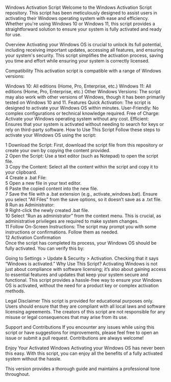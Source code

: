 Windows Activation Script
Welcome to the Windows Activation Script repository. This script has been meticulously designed to assist users in activating their Windows operating system with ease and efficiency. Whether you're using Windows 10 or Windows 11, this script provides a straightforward solution to ensure your system is fully activated and ready for use.


Overview
Activating your Windows OS is crucial to unlock its full potential, including receiving important updates, accessing all features, and ensuring your system's security. This script simplifies the activation process, saving you time and effort while ensuring your system is correctly licensed.



Compatibility
This activation script is compatible with a range of Windows versions:



Windows 10: All editions (Home, Pro, Enterprise, etc.)
Windows 11: All editions (Home, Pro, Enterprise, etc.)
Other Windows Versions: The script may also work with other versions of Windows, though it has been primarily tested on Windows 10 and 11.
Features
Quick Activation: The script is designed to activate your Windows OS within minutes.
User-Friendly: No complex configurations or technical knowledge required.
Free of Charge: Activate your Windows operating system without any cost.
Efficient: Ensures that your system is activated without needing to search for keys or rely on third-party software.
How to Use This Script
Follow these steps to activate your Windows OS using the script:



1 Download the Script: First, download the script file from this repository or create your own by copying the content provided. </br> 
2 Open the Script: Use a text editor (such as Notepad) to open the script file.</br>
3 Copy the Content: Select all the content within the script and copy it to your clipboard.</br>
4 Create a .bat File:</br>
5 Open a new file in your text editor.</br>
6 Paste the copied content into the new file.</br>
7 Save the file with a .bat extension (e.g., activate_windows.bat). Ensure you select "All Files" from the save options, so it doesn’t save as a .txt file.</br>
8 Run as Administrator:</br>
9 Right-click the newly created .bat file.</br>
10 Select “Run as administrator” from the context menu. This is crucial, as administrative privileges are required to make system changes.</br>
11 Follow On-Screen Instructions: The script may prompt you with some instructions or confirmations. Follow them as needed.</br>
12 Activation Confirmation</br>
Once the script has completed its process, your Windows OS should be fully activated. You can verify this by:</br>



Going to Settings > Update & Security > Activation.
Checking that it says “Windows is activated.”
Why Use This Script?
Activating Windows is not just about compliance with software licensing; it’s also about gaining access to essential features and updates that keep your system secure and functional. This script provides a hassle-free way to ensure your Windows OS is activated, without the need for a product key or complex activation methods.



Legal Disclaimer
This script is provided for educational purposes only. Users should ensure that they are compliant with all local laws and software licensing agreements. The creators of this script are not responsible for any misuse or legal consequences that may arise from its use.

Support and Contributions
If you encounter any issues while using this script or have suggestions for improvements, please feel free to open an issue or submit a pull request. Contributions are always welcome!

Enjoy Your Activated Windows
Activating your Windows OS has never been this easy. With this script, you can enjoy all the benefits of a fully activated system without the hassle.

This version provides a thorough guide and maintains a professional tone throughout.






